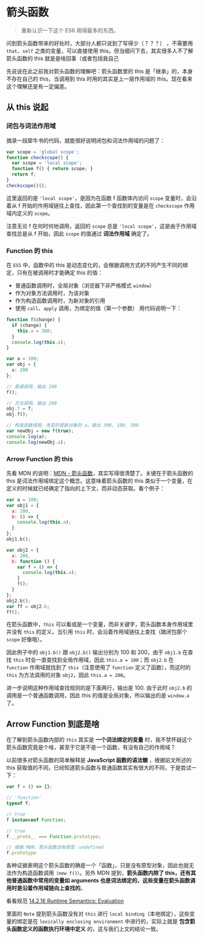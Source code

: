 # 箭头函数

> 重新认识一下这个 ES6 用得最多的东西。

问到箭头函数带来的好处时，大部分人都只说到了写得少（？？？）
，不需要用 `that`、`self` 之类的变量，可以直接使用 this。但当细问下去，其实很多人不了解箭头函数的 this 就是是啥回事（或者包括我自己

先说说在此之前我对箭头函数的理解吧：箭头函数里的 this 是「继承」的，本身不存在自己的 this，当调用到 this 时用的其实是上一层作用域的 this。现在看来这个理解还是有一定偏差。

## 从 this 说起

### 闭包与词法作用域

摘录一段犀牛书的代码，就能很好说明闭包和词法作用域的问题了：

```js
var scope = 'global scope';
function checkscope() {
  var scope = 'local scope';
  function f() { return scope; }
  return f;
}
checkscope()();
```

这里返回的是 `'local scope'`，是因为在函数 f 函数体内访问 `scope` 变量时，会沿着从 f 开始的作用域链往上查找，因此第一个查找到的变量是在 `checkscope` 作用域内定义的 `scope`。

注意无论 f 在何时何地调用，返回的 `scope` 总是 `'local scope'`，这是由于作用域查找总是从 f 开始，因此 `scope` 的值通过 **词法作用域** 确定了。

### Function 的 this

在 `ES5` 中，函数中的 this 是动态变化的，会根据调用方式的不同产生不同的绑定，只有在被调用时才能确定 this 的值：

- 普通函数调用时，全局对象（浏览器下非严格模式 `window`）
- 作为对象方法调用时，为该对象
- 作为构造函数调用时，为新对象的引用
- 使用 `call`、`apply` 调用，为绑定的值（第一个参数）
用代码说明一下：

```js
function f(change) {
  if (change) {
    this.a = 300;
  }
  console.log(this.a);
}

var a = 100;
var obj = {
  a: 200
};

// 普通调用，输出 100
f();

// 方法调用，输出 200
obj.f = f;
obj.f();

// 构造函数调用，改变的是新对象的 a，输出 300, 100, 300
var newObj = new f(true);
console.log(a);
console.log(newObj.a);
```

### Arrow Function 的 this

先看 MDN 的说明：[MDN - 箭头函数](https://developer.mozilla.org/zh-CN/docs/Web/JavaScript/Reference/Functions/Arrow_functions)，其实写得很清楚了。关键在于箭头函数的 this 是词法作用域绑定这个概念。这意味着箭头函数的 this 类似于一个变量，在定义的时候就已经确定了指向的上下文，而非动态获取。看个例子：

```js
var a = 100;
var obj1 = {
  a: 200,
  b: () => {
    console.log(this.a);
  }
};
obj1.b();

var obj2 = {
  a: 200,
  b: function () {
    var f = () => {
      console.log(this.a);
    }
    f();
  }
};
obj2.b();
var ff = obj2.b;
ff();
```

在箭头函数中，`this` 可以看成是一个变量，而非关键字，箭头函数本身作用域里并没有 `this` 的定义，当引用 `this` 时，会沿着作用域链往上查找（跟闭包那个 `scope` 好像哦）。

因此例子中的 `obj1.b()` 跟 `obj2.b()` 输出分别为 100 和 200，由于 `obj1.b` 在查找 `this` 时会一直查找到全局作用域，因此 `this.a = 100`；而 `obj2.b` 在 `function` 作用域就找到了 `this`（注意使用了 `function` 定义了函数），而这时的 `this` 为方法调用的对象 `obj2`，因此 `this.a = 200`。

进一步说明这种作用域查找规则的是下面两行，输出是 100. 由于此时 `obj2.b` 的调用是一个普通函数调用，因此 this 的值是全局对象，所以输出的是 `window.a` 了。

## Arrow Function 到底是啥

在了解到箭头函数内部的 `this` 其实是 **一个词法绑定的变量** 时，我不禁怀疑这个箭头函数究竟是个啥，甚至于它是不是一个函数，有没有自己的作用域？

以前很多对箭头函数的简单解释是 **JavaScript 函数的语法糖** ，根据前文所述的 this 获取值的不同，已经知道箭头函数与普通函数其实有很大的不同，于是尝试一下：

```js
var f = () => {};

// 'function'
typeof f;

// true
f instanceof Function;

// true
f.__proto__ === Function.prototype;

// 根据 MDN，箭头函数没有原型：undefined
f.prototype
```

各种证据表明这个箭头函数的确是一个「函数」，只是没有原型对象，因此也就无法作为构造函数调用`（new f()）`。另外 MDN 提到，**箭头函数内除了 this，还有其他普通函数中常用的变量如 arguments 也是词法绑定的，这些变量在箭头函数调用时是沿着作用域链向上查找的**。

看看规范
[14.2.16 Runtime Semantics: Evaluation](http://www.ecma-international.org/ecma-262/8.0/index.html#sec-arrow-function-definitions-runtime-semantics-evaluation)

里面的 `Note` 提到箭头函数没有对 `this` 进行 `local binding`（本地绑定），这些变量的绑定是在 `lexically enclosing environment` 中进行的，实际上就是 **包含箭头函数定义的函数执行环境中定义** 的，这与我们上文的结论一致。
